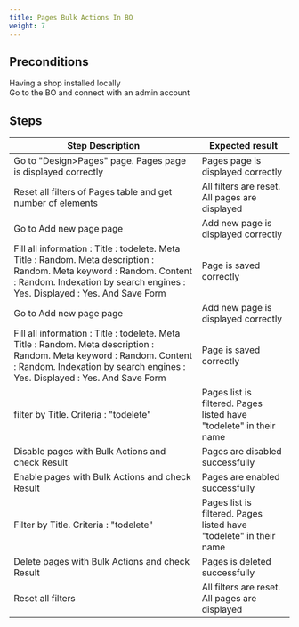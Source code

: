 ```yaml
---
title: Pages Bulk Actions In BO
weight: 7
---
```


## Preconditions

Having a shop installed locally\
Go to the BO and connect with an admin account
## Steps
| Step Description | Expected result |
| ----- | ----- |
| Go to "Design>Pages" page. Pages page is displayed correctly | Pages page is displayed correctly |
| Reset all filters of Pages table and get number of elements | All filters are reset. All pages are displayed |
| Go to Add new page page | Add new page is displayed correctly |
| Fill all information : Title : todelete. Meta Title : Random. Meta description : Random. Meta keyword : Random. Content : Random. Indexation by search engines : Yes. Displayed : Yes. And Save Form | Page is saved correctly |
| Go to Add new page page | Add new page is displayed correctly |
| Fill all information : Title : todelete. Meta Title : Random. Meta description : Random. Meta keyword : Random. Content : Random. Indexation by search engines : Yes. Displayed : Yes. And Save Form | Page is saved correctly |
| filter by Title. Criteria : "todelete" | Pages list is filtered. Pages listed have "todelete" in their name |
| Disable pages with Bulk Actions and check Result | Pages are disabled successfully |
| Enable pages with Bulk Actions and check Result | Pages are enabled successfully |
| Filter by Title. Criteria : "todelete" | Pages list is filtered. Pages listed have "todelete" in their name |
| Delete pages with Bulk Actions and check Result | Pages is deleted successfully |
| Reset all filters | All filters are reset. All pages are displayed |
